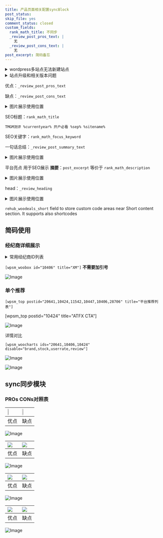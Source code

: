 ```yaml
---
title: 产品页面相关配置syncBlock
post_status: 
skip_file: yes
comment_status: closed
custom_fields:
  rank_math_title: 不同步
  _review_post_pros_text: |
    无
  _review_post_cons_text: |
    无
post_excerpt: 简码备忘
---
```

<details><summary>wordpress多站点无法新建站点</summary>

<li>和报错需要清理cookies一样的原因</li>
<li>wp-config.php里面<code>define( 'SUBDOMAIN_INSTALL', false );//子域名安装</code></li>
<li>新建子站点是用<code>define( 'SUBDOMAIN_INSTALL', true);//子域名安装</code> 完成以后，改成<code>false</code></li>
</details>

<details><summary>站点升级和相关版本问题</summary>

<p>wordpress：5.9.9
woocommerce：7.5.1
出现问题的地方：主题选项里面>><strong>Product layout >>compact style</strong></p>
<p>如何出现没有用过的字段 导致无法保存。先导出配置 然后进行修改，后面再次恢复即可。</p>
<p>出现部分字段无法显示时，需要返回默认布局后，对产品进行保存就好了。</p>
<p></p>
</details>

优点：`_review_post_pros_text`

缺点：`_review_post_cons_text`

<details><summary>图片展示使用位置</summary>

<img src="https://prod-files-secure.s3.us-west-2.amazonaws.com/39ed1227-6d7d-4570-be36-9ccd4a2c4241/f51d3d83-55d4-4bdf-9604-f37ec77ab556/Untitled.png?X-Amz-Algorithm=AWS4-HMAC-SHA256&X-Amz-Content-Sha256=UNSIGNED-PAYLOAD&X-Amz-Credential=ASIAZI2LB466XSABL5CT%2F20250207%2Fus-west-2%2Fs3%2Faws4_request&X-Amz-Date=20250207T225516Z&X-Amz-Expires=3600&X-Amz-Security-Token=IQoJb3JpZ2luX2VjEGYaCXVzLXdlc3QtMiJGMEQCIDCeDeM6Asb8L2r47aEFs4LvH22ys0046vAklGEvJRKTAiARtW2YEbWYWTVeRWWK6F5noD0QCgTssg7J2Ge8yo%2Bpmyr%2FAwh%2FEAAaDDYzNzQyMzE4MzgwNSIM8jsXhunz2DqYMGh1KtwDkhSZ3a3d0ERDus4F6VL%2FzGfZYr8iFVXl6mJllX7L8IzscDbySnsotZ%2BaZBdLfhT0v8jkxirMR3t2105iaBuaBN6clSTMR%2B8Xi8SJ0Hgqh85%2BtNB%2BgkbpLrgxg6xOcKytZxLAnKGiVSG%2FzSj5sMl1CjA%2Bj0SemGNezpDWp9RvjqC8geQ7pnUrQlm38jAOWWApgzKRUWEgSQlu%2B1JJHXbxAX6qX2lUdAZ%2B3k%2BjCRB3gVpy9kWF%2BVHG6nWxZXsuh02cqs75yTr8RJEIzv6H8B0oDp%2BBx0u44AI6qkwhKPk7ODQPvog8H8MvPs8kw8qiArvEtntB1zkRCxJp%2FhdIXuvdFCVYQqgJzesEuG3oGUrPxhNrpjRBivPeWbc6%2F0KFYmzVDsTkrtaiBREInPDXKTfiI2xwOnPEi4zXzadSix%2BBeluqwFHUl75cdcx3rK9L8J7SsLY4WmRQcLVQhqwJ2bSlE2TpXt%2F2%2Bof2pBuPA8cHiHCy26nkXu4V0BkXFk5blAyfP4ZTOcSnxjFThw6cJzPAKI7H8s7ivEYQiYXOLm7XW0IqvvEYdMjM17Fy7GvADpI6Avhpc8hBLyYM2s0lwK0z0WDw%2BBEGVkz0uzxrQSj72UK%2FyS9YAZsU3hzhaCww7%2F6ZvQY6pgFb0Th%2BKJPlWppbVsAoxDFR1CNV8A8EfDQhfpiSKmymgioSMisfPPsTjfjNuwKVYdbthQFG9cF8AiSQYPKLQN7WhohDt%2F29fSsKvhbnXagJ2ygzixwI9AoCVe1RmA5Yhy0P%2BPbM%2Foes5w3oehYk%2BBDY%2FZc3efeH8MwG%2FGaNxkOeag%2BE38C2Gh6LaMR9QZOzA%2BEmmYfSEMV0vkiGqX6OBm25tgAOeWkB&X-Amz-Signature=8b04bd49d10b426901468a6e1d751262ad98282ebe8ddc094ab5a54c3622b0a0&X-Amz-SignedHeaders=host&x-id=GetObject" alt="Image">
</details>

SEO标题：`rank_math_title`

`TMGM测评 %currentyear% 开户必看 %sep% %sitename%`

SEO关键字：`rank_math_focus_keyword`

一句话总结：`_review_post_summary_text`

<details><summary>图片展示使用位置</summary>

<img src="https://prod-files-secure.s3.us-west-2.amazonaws.com/39ed1227-6d7d-4570-be36-9ccd4a2c4241/4b96a922-296c-4f4e-8630-d1c870cbce01/Untitled.png?X-Amz-Algorithm=AWS4-HMAC-SHA256&X-Amz-Content-Sha256=UNSIGNED-PAYLOAD&X-Amz-Credential=ASIAZI2LB466V2N4S4HQ%2F20250207%2Fus-west-2%2Fs3%2Faws4_request&X-Amz-Date=20250207T225517Z&X-Amz-Expires=3600&X-Amz-Security-Token=IQoJb3JpZ2luX2VjEGYaCXVzLXdlc3QtMiJGMEQCIF0jIocKKVnzH5ipcBoXdbLLidJSAn2LO8kxiR%2FUHpzSAiBY8dsMp7tgGNV9G24VDBbUtIvF3iKSgR%2F7wKBhwICd%2Byr%2FAwh%2FEAAaDDYzNzQyMzE4MzgwNSIMCsMFdNOWBuU%2BhM9kKtwDaFjM5r1%2FP4P5a%2BPqNPJBNnUe%2F%2BtyBbhRx%2BKm1EBWEJVFDHVetSD5uAkxpDcR8qxza%2FYYgcfDvbnNlcIe90K75SLASPxdjKFUE7SIq96qUbDGvquIgdu4PDbBkVfpAjAre9EjCpbbObsBllMlH8ai3Sd29eNiP99%2BVt2r0saiVGAfGotfYfdKAR%2Bt2XgjiRRPjd5aE3s4GWCd7QihHNxYQ%2BlA4PVpOcW3nApOSWOgkwHks4njT5PUq04koom%2FEdvsZ6JFKj45A6Fcow9n8XjokFmGCkghEYLOpz5O3T8Zbvp7THpojstvWshzNCeNMoo9MG5P6Mqfscfu2kwzZyhWC4nkfxSNhrXhsVVUbfep61Gk6Gci0SNOuXwOqu9S2QDQKTcl2OP2ATPP4SVorIVXIaei3V9PnG2ZpdfBJbzC5qguktbltuKGB8XUm7yPSFxc5nM9hTJPQA8yLZQyffWmCydZWDQ7pTczXMWlT4IhCUP6UW%2FBxi%2FTW%2B3VEP1owAQjIWrH%2B1vgBlkiyMPYS5VQ7SSfmOpD1nv8dzk1kC7lFxrBhK0uePLAFMOfDDmqKd26TtxPXFemilfusaEmkbiP88FX61EXFYchC3WRNz14KzK0HLVG9OfhZHCL7zMwqP6ZvQY6pgG1Bf%2BmdtJqefUKrsPuJ7cIpx0e4jdRb%2FDmRgGes77%2BPkif3RE0%2FVV%2BIxzJXupoV1Wp11tdhHKXS3HvyTMt4OBVW2vcXhfWrT%2BvYcIUT%2FNGzOBA3UzPuA4rjmEuqLPy0GjEnrzBPuQLSi6jXGNPK0JoKad%2BPS4IBwsVipQ5Q4pkvbAcOWpKaxm5ChzM7WCpel0ABiBysz8yxAcwwxUyefYf%2Fw9C4Q8S&X-Amz-Signature=104ff88ba371069ed50f856eb43309eda32b01d04d0c8411f88e4e3e75df2f2d&X-Amz-SignedHeaders=host&x-id=GetObject" alt="Image">
</details>

平台亮点 用于SEO展示 **摘要**：`post_excerpt`  等价于 `rank_math_description`

<details><summary>图片展示使用位置</summary>

<img src="https://prod-files-secure.s3.us-west-2.amazonaws.com/39ed1227-6d7d-4570-be36-9ccd4a2c4241/1ee11f63-b60a-4dfe-a7a7-d58ff23b5d88/Untitled.png?X-Amz-Algorithm=AWS4-HMAC-SHA256&X-Amz-Content-Sha256=UNSIGNED-PAYLOAD&X-Amz-Credential=ASIAZI2LB466R7YDTA6W%2F20250207%2Fus-west-2%2Fs3%2Faws4_request&X-Amz-Date=20250207T225517Z&X-Amz-Expires=3600&X-Amz-Security-Token=IQoJb3JpZ2luX2VjEGYaCXVzLXdlc3QtMiJHMEUCIEht43tkWu47xfFZZNZKV3PfpTWlh7Gntcq8SndT2CHZAiEAx%2Fy1P0dxoHCUz6xiDz5gs4JfUXpXYgAvaxS0YudVeYMq%2FwMIfxAAGgw2Mzc0MjMxODM4MDUiDFgdFH4nnN%2B%2B3O7QVircA5A0zZ3%2FlGORaODYn3nZBoLcKyiphy7%2FzTKAqY9QS6vQMcJI%2BCIHXEHctd8Eu9tsi1J%2FYAR86bebOf1BVmqbhcDUQM6XF64L2yKdrxgwmHLB%2Bs3CAbLnvyd5wXyYHOlQ9RFgN9bddGxM%2Bt5%2Fd0N%2F2SPZ1c%2BybpIipfFvEC30oWwqXqQlSJSF3Y8R7%2BL5yeVSxzp095vcZU5V5n5ioa7xKSWkYPdx9wBH5t7D40I6NcVofZCmZ8VLSaHUVmHehL359QIScAnYcKSYbMZ4zuynmRr0MvYAkbwRMxhoU0VvU6SK0LLbZw5XrniXrtH44WosH%2FiDCrs8eFElOOKBCqDJAYCpJYf6ZFK56JW2WSA67vJ39DofliffdCxmmCxUao3AZO2XFWfgyV0I3nBXn29f5vk70R1vwbpG8QWV5LaAiYxp7j0RLnYV6I%2BzA1lDWlA%2B7eymZRhfOVVqvjtU%2Fn3g7Cdl4F%2BSbRi76Hpdg5d9GYBgeFVLke%2BjIP59sdEAUninXpS5jh3pI6DxDmVDdvZ442WHNnBbFrJCuTZExXH1fkyVASJaxJz7oCaBl2KHaAbI20ttQzBBRo3n3Pt3vnTA%2FV56LlnaLooeT5CHWLTpz6qPc%2BLHUyia4H8WcaJlMLj%2Bmb0GOqUBrZCKaXXiSLLUzmnf2qfYjvtWdBzOqDUH0xWwGZ43Vx8V9bRlhbAfkbCN6Nn08eH3Mf7%2Fllr4xVxH4ZVnQ58rF6S8qDllfrMBYmRFn6wwHL%2BX0ViGu1NEtC4IaNI0VwRuPuN0JF%2Fvsob0K7zJ3S%2BTZkisQQOfZoT11xqTY2X6byugixLkKFVlWcjaZ9gV7hb9ih5RqMuffGfYXNz7oPEm3eQCFlXr&X-Amz-Signature=818b191aa3331d684d155e5c1144636928b23c1bbc8419c8c17f439510718d38&X-Amz-SignedHeaders=host&x-id=GetObject" alt="Image">
<img src="https://prod-files-secure.s3.us-west-2.amazonaws.com/39ed1227-6d7d-4570-be36-9ccd4a2c4241/ad4118b5-78d8-4fbe-801e-3b29b5d99c01/Untitled.png?X-Amz-Algorithm=AWS4-HMAC-SHA256&X-Amz-Content-Sha256=UNSIGNED-PAYLOAD&X-Amz-Credential=ASIAZI2LB466R7YDTA6W%2F20250207%2Fus-west-2%2Fs3%2Faws4_request&X-Amz-Date=20250207T225517Z&X-Amz-Expires=3600&X-Amz-Security-Token=IQoJb3JpZ2luX2VjEGYaCXVzLXdlc3QtMiJHMEUCIEht43tkWu47xfFZZNZKV3PfpTWlh7Gntcq8SndT2CHZAiEAx%2Fy1P0dxoHCUz6xiDz5gs4JfUXpXYgAvaxS0YudVeYMq%2FwMIfxAAGgw2Mzc0MjMxODM4MDUiDFgdFH4nnN%2B%2B3O7QVircA5A0zZ3%2FlGORaODYn3nZBoLcKyiphy7%2FzTKAqY9QS6vQMcJI%2BCIHXEHctd8Eu9tsi1J%2FYAR86bebOf1BVmqbhcDUQM6XF64L2yKdrxgwmHLB%2Bs3CAbLnvyd5wXyYHOlQ9RFgN9bddGxM%2Bt5%2Fd0N%2F2SPZ1c%2BybpIipfFvEC30oWwqXqQlSJSF3Y8R7%2BL5yeVSxzp095vcZU5V5n5ioa7xKSWkYPdx9wBH5t7D40I6NcVofZCmZ8VLSaHUVmHehL359QIScAnYcKSYbMZ4zuynmRr0MvYAkbwRMxhoU0VvU6SK0LLbZw5XrniXrtH44WosH%2FiDCrs8eFElOOKBCqDJAYCpJYf6ZFK56JW2WSA67vJ39DofliffdCxmmCxUao3AZO2XFWfgyV0I3nBXn29f5vk70R1vwbpG8QWV5LaAiYxp7j0RLnYV6I%2BzA1lDWlA%2B7eymZRhfOVVqvjtU%2Fn3g7Cdl4F%2BSbRi76Hpdg5d9GYBgeFVLke%2BjIP59sdEAUninXpS5jh3pI6DxDmVDdvZ442WHNnBbFrJCuTZExXH1fkyVASJaxJz7oCaBl2KHaAbI20ttQzBBRo3n3Pt3vnTA%2FV56LlnaLooeT5CHWLTpz6qPc%2BLHUyia4H8WcaJlMLj%2Bmb0GOqUBrZCKaXXiSLLUzmnf2qfYjvtWdBzOqDUH0xWwGZ43Vx8V9bRlhbAfkbCN6Nn08eH3Mf7%2Fllr4xVxH4ZVnQ58rF6S8qDllfrMBYmRFn6wwHL%2BX0ViGu1NEtC4IaNI0VwRuPuN0JF%2Fvsob0K7zJ3S%2BTZkisQQOfZoT11xqTY2X6byugixLkKFVlWcjaZ9gV7hb9ih5RqMuffGfYXNz7oPEm3eQCFlXr&X-Amz-Signature=8256199e79326a7a1895f45423db9c1e7cd8aa425ec325dd79ba1a8b515b3a82&X-Amz-SignedHeaders=host&x-id=GetObject" alt="Image">
<img src="https://prod-files-secure.s3.us-west-2.amazonaws.com/39ed1227-6d7d-4570-be36-9ccd4a2c4241/a38cf7c9-a79c-4b64-9e94-13589fe0758b/Untitled.png?X-Amz-Algorithm=AWS4-HMAC-SHA256&X-Amz-Content-Sha256=UNSIGNED-PAYLOAD&X-Amz-Credential=ASIAZI2LB466R7YDTA6W%2F20250207%2Fus-west-2%2Fs3%2Faws4_request&X-Amz-Date=20250207T225517Z&X-Amz-Expires=3600&X-Amz-Security-Token=IQoJb3JpZ2luX2VjEGYaCXVzLXdlc3QtMiJHMEUCIEht43tkWu47xfFZZNZKV3PfpTWlh7Gntcq8SndT2CHZAiEAx%2Fy1P0dxoHCUz6xiDz5gs4JfUXpXYgAvaxS0YudVeYMq%2FwMIfxAAGgw2Mzc0MjMxODM4MDUiDFgdFH4nnN%2B%2B3O7QVircA5A0zZ3%2FlGORaODYn3nZBoLcKyiphy7%2FzTKAqY9QS6vQMcJI%2BCIHXEHctd8Eu9tsi1J%2FYAR86bebOf1BVmqbhcDUQM6XF64L2yKdrxgwmHLB%2Bs3CAbLnvyd5wXyYHOlQ9RFgN9bddGxM%2Bt5%2Fd0N%2F2SPZ1c%2BybpIipfFvEC30oWwqXqQlSJSF3Y8R7%2BL5yeVSxzp095vcZU5V5n5ioa7xKSWkYPdx9wBH5t7D40I6NcVofZCmZ8VLSaHUVmHehL359QIScAnYcKSYbMZ4zuynmRr0MvYAkbwRMxhoU0VvU6SK0LLbZw5XrniXrtH44WosH%2FiDCrs8eFElOOKBCqDJAYCpJYf6ZFK56JW2WSA67vJ39DofliffdCxmmCxUao3AZO2XFWfgyV0I3nBXn29f5vk70R1vwbpG8QWV5LaAiYxp7j0RLnYV6I%2BzA1lDWlA%2B7eymZRhfOVVqvjtU%2Fn3g7Cdl4F%2BSbRi76Hpdg5d9GYBgeFVLke%2BjIP59sdEAUninXpS5jh3pI6DxDmVDdvZ442WHNnBbFrJCuTZExXH1fkyVASJaxJz7oCaBl2KHaAbI20ttQzBBRo3n3Pt3vnTA%2FV56LlnaLooeT5CHWLTpz6qPc%2BLHUyia4H8WcaJlMLj%2Bmb0GOqUBrZCKaXXiSLLUzmnf2qfYjvtWdBzOqDUH0xWwGZ43Vx8V9bRlhbAfkbCN6Nn08eH3Mf7%2Fllr4xVxH4ZVnQ58rF6S8qDllfrMBYmRFn6wwHL%2BX0ViGu1NEtC4IaNI0VwRuPuN0JF%2Fvsob0K7zJ3S%2BTZkisQQOfZoT11xqTY2X6byugixLkKFVlWcjaZ9gV7hb9ih5RqMuffGfYXNz7oPEm3eQCFlXr&X-Amz-Signature=751348714f78636dfae8c45c7458404f5e8cb5a86a45e4e6c117bb05330ef1e9&X-Amz-SignedHeaders=host&x-id=GetObject" alt="Image">
<img src="https://prod-files-secure.s3.us-west-2.amazonaws.com/39ed1227-6d7d-4570-be36-9ccd4a2c4241/7da6fc1e-d2ac-42ae-8c75-cb5749aa18f6/Untitled.png?X-Amz-Algorithm=AWS4-HMAC-SHA256&X-Amz-Content-Sha256=UNSIGNED-PAYLOAD&X-Amz-Credential=ASIAZI2LB466R7YDTA6W%2F20250207%2Fus-west-2%2Fs3%2Faws4_request&X-Amz-Date=20250207T225517Z&X-Amz-Expires=3600&X-Amz-Security-Token=IQoJb3JpZ2luX2VjEGYaCXVzLXdlc3QtMiJHMEUCIEht43tkWu47xfFZZNZKV3PfpTWlh7Gntcq8SndT2CHZAiEAx%2Fy1P0dxoHCUz6xiDz5gs4JfUXpXYgAvaxS0YudVeYMq%2FwMIfxAAGgw2Mzc0MjMxODM4MDUiDFgdFH4nnN%2B%2B3O7QVircA5A0zZ3%2FlGORaODYn3nZBoLcKyiphy7%2FzTKAqY9QS6vQMcJI%2BCIHXEHctd8Eu9tsi1J%2FYAR86bebOf1BVmqbhcDUQM6XF64L2yKdrxgwmHLB%2Bs3CAbLnvyd5wXyYHOlQ9RFgN9bddGxM%2Bt5%2Fd0N%2F2SPZ1c%2BybpIipfFvEC30oWwqXqQlSJSF3Y8R7%2BL5yeVSxzp095vcZU5V5n5ioa7xKSWkYPdx9wBH5t7D40I6NcVofZCmZ8VLSaHUVmHehL359QIScAnYcKSYbMZ4zuynmRr0MvYAkbwRMxhoU0VvU6SK0LLbZw5XrniXrtH44WosH%2FiDCrs8eFElOOKBCqDJAYCpJYf6ZFK56JW2WSA67vJ39DofliffdCxmmCxUao3AZO2XFWfgyV0I3nBXn29f5vk70R1vwbpG8QWV5LaAiYxp7j0RLnYV6I%2BzA1lDWlA%2B7eymZRhfOVVqvjtU%2Fn3g7Cdl4F%2BSbRi76Hpdg5d9GYBgeFVLke%2BjIP59sdEAUninXpS5jh3pI6DxDmVDdvZ442WHNnBbFrJCuTZExXH1fkyVASJaxJz7oCaBl2KHaAbI20ttQzBBRo3n3Pt3vnTA%2FV56LlnaLooeT5CHWLTpz6qPc%2BLHUyia4H8WcaJlMLj%2Bmb0GOqUBrZCKaXXiSLLUzmnf2qfYjvtWdBzOqDUH0xWwGZ43Vx8V9bRlhbAfkbCN6Nn08eH3Mf7%2Fllr4xVxH4ZVnQ58rF6S8qDllfrMBYmRFn6wwHL%2BX0ViGu1NEtC4IaNI0VwRuPuN0JF%2Fvsob0K7zJ3S%2BTZkisQQOfZoT11xqTY2X6byugixLkKFVlWcjaZ9gV7hb9ih5RqMuffGfYXNz7oPEm3eQCFlXr&X-Amz-Signature=65b7933c9e2380feb73a865fa1578bde3cc97f9aa709a30264eae4a42e6c70be&X-Amz-SignedHeaders=host&x-id=GetObject" alt="Image">
<img src="https://prod-files-secure.s3.us-west-2.amazonaws.com/39ed1227-6d7d-4570-be36-9ccd4a2c4241/7e97f40a-eaee-47f5-b2f9-475f96808fa7/Untitled.png?X-Amz-Algorithm=AWS4-HMAC-SHA256&X-Amz-Content-Sha256=UNSIGNED-PAYLOAD&X-Amz-Credential=ASIAZI2LB466R7YDTA6W%2F20250207%2Fus-west-2%2Fs3%2Faws4_request&X-Amz-Date=20250207T225517Z&X-Amz-Expires=3600&X-Amz-Security-Token=IQoJb3JpZ2luX2VjEGYaCXVzLXdlc3QtMiJHMEUCIEht43tkWu47xfFZZNZKV3PfpTWlh7Gntcq8SndT2CHZAiEAx%2Fy1P0dxoHCUz6xiDz5gs4JfUXpXYgAvaxS0YudVeYMq%2FwMIfxAAGgw2Mzc0MjMxODM4MDUiDFgdFH4nnN%2B%2B3O7QVircA5A0zZ3%2FlGORaODYn3nZBoLcKyiphy7%2FzTKAqY9QS6vQMcJI%2BCIHXEHctd8Eu9tsi1J%2FYAR86bebOf1BVmqbhcDUQM6XF64L2yKdrxgwmHLB%2Bs3CAbLnvyd5wXyYHOlQ9RFgN9bddGxM%2Bt5%2Fd0N%2F2SPZ1c%2BybpIipfFvEC30oWwqXqQlSJSF3Y8R7%2BL5yeVSxzp095vcZU5V5n5ioa7xKSWkYPdx9wBH5t7D40I6NcVofZCmZ8VLSaHUVmHehL359QIScAnYcKSYbMZ4zuynmRr0MvYAkbwRMxhoU0VvU6SK0LLbZw5XrniXrtH44WosH%2FiDCrs8eFElOOKBCqDJAYCpJYf6ZFK56JW2WSA67vJ39DofliffdCxmmCxUao3AZO2XFWfgyV0I3nBXn29f5vk70R1vwbpG8QWV5LaAiYxp7j0RLnYV6I%2BzA1lDWlA%2B7eymZRhfOVVqvjtU%2Fn3g7Cdl4F%2BSbRi76Hpdg5d9GYBgeFVLke%2BjIP59sdEAUninXpS5jh3pI6DxDmVDdvZ442WHNnBbFrJCuTZExXH1fkyVASJaxJz7oCaBl2KHaAbI20ttQzBBRo3n3Pt3vnTA%2FV56LlnaLooeT5CHWLTpz6qPc%2BLHUyia4H8WcaJlMLj%2Bmb0GOqUBrZCKaXXiSLLUzmnf2qfYjvtWdBzOqDUH0xWwGZ43Vx8V9bRlhbAfkbCN6Nn08eH3Mf7%2Fllr4xVxH4ZVnQ58rF6S8qDllfrMBYmRFn6wwHL%2BX0ViGu1NEtC4IaNI0VwRuPuN0JF%2Fvsob0K7zJ3S%2BTZkisQQOfZoT11xqTY2X6byugixLkKFVlWcjaZ9gV7hb9ih5RqMuffGfYXNz7oPEm3eQCFlXr&X-Amz-Signature=106753c74891fb43bec24c323c91624d00eb13c948f4d43e70c8402c658c5857&X-Amz-SignedHeaders=host&x-id=GetObject" alt="Image">
</details>

head：`_review_heading`

<details><summary>图片展示使用位置</summary>

<img src="https://prod-files-secure.s3.us-west-2.amazonaws.com/39ed1227-6d7d-4570-be36-9ccd4a2c4241/3a4650ad-9887-415c-889a-edd51fa54f27/Untitled.png?X-Amz-Algorithm=AWS4-HMAC-SHA256&X-Amz-Content-Sha256=UNSIGNED-PAYLOAD&X-Amz-Credential=ASIAZI2LB4663RUIMSI3%2F20250207%2Fus-west-2%2Fs3%2Faws4_request&X-Amz-Date=20250207T225517Z&X-Amz-Expires=3600&X-Amz-Security-Token=IQoJb3JpZ2luX2VjEGYaCXVzLXdlc3QtMiJGMEQCIB1W%2BFKzaXwkovk356zAviYKfcQ2esf1US9L2KAUcslkAiBhW73XQbJDZr6KQ0X0fSY5joDbjQeI4YuJaOCwpRXiKyr%2FAwh%2FEAAaDDYzNzQyMzE4MzgwNSIMRF0B034DMYWJ5ftBKtwDJekI83MtoS%2BNivnAv4Fzcv5fmRLhBo6Viqh%2BLaVHn%2BNuFybCxU3oNFJ35Qt%2FkFJiwvEUHHwthCbPTTItGu2OYk38NYExNg4yWgCGyL7e8IMDdEY7DspS2ocdfnFBLJ9kT%2Bl0oKbMcrwPl7FBkwVTFzgWsviGtw69SMrDAyrtCE%2BVhjc4DIiZrTR33GIhTeTtQsiL%2F9yao4J3y%2F%2FXHNoh5tSXib47hZG4PSjsyf%2BFArhAK%2FqN7eyeAXVxFUv%2FLgUhbS5k9Op8xHKkENfjlp6xAdmzsaWt8EeQ7SIol7sCenBLOvo8FXpEFj17VW%2FjPFzo6B0oxgYIcbWL9OVmxUwODUED1lt3SM0X8uOvjklQ%2FutAJ2QHaZN%2FdLM%2FPEhcnrFPKLuFKzXKv34fz3VS%2BRcgtfV4Sqv8kTLdJgaJ0OJjGm3nUSI4wmNbBuPMONY8J8hxqFnX9dClh5vk1vtiUK1GfTgiiKRJ3oUpgrkNq9UN2CgE6LtCNrvqDu%2FMZO9IFvX79vDc4DlYkeOmaGV4YCn5A%2FmimAEwfKQJRnan52vswO%2F17aCZ43wu2dnAN6VFTR%2FVhiH2jiVBpc5ZXsO4EBIFekWekVBkSRSlft1uVH2YQsLteSnlytrzhHNvsxkwnP6ZvQY6pgEzOyH0QMUg2aznTNJnCPLKO3DbnYZJJdwI8lUlUI5BiXIuz15TkJx78JpJNk1%2FrHPggaxixhc5%2B2%2B6kJExnwipqfWtv%2B3LyUV1j2p8pWp9gNIHuqb37A6bzB8lJdnTbUo7%2FhmibSL8RbXUACS%2BoqtfyhbEc%2F5Tf9Bx7DkQ6%2B3mmhBEY315j%2B1xHtPxirfJY8xyLvaGuPPQvIuZGSbAQ7u7ZEGiYNKp&X-Amz-Signature=566563a5bb8dfbdebe3a69e13ef7520dea59747453fbef34c288ef316f9b1759&X-Amz-SignedHeaders=host&x-id=GetObject" alt="Image">
</details>

`rehub_woodeals_short`	field to store custom code areas near Short content section. It supports also shortcodes



## 简码使用

### 经纪商详细展示

<details><summary>常用经纪商ID列表</summary>

<pre><code class="php">嘉盛 ===> 20641  [wpsm_woobox id="20641" title="嘉盛"]
易信easymarkets ===> 11542  [wpsm_woobox id="11542" title="易信easymarkets"]
ATFX外汇 ===> 10424  [wpsm_woobox id="10424" title="ATFX"]
XM ===> 10406  [wpsm_woobox id="10406" title="XM"]
TMGM ===> 29622  [wpsm_woobox id="29622" title="TMGM"]
HYCM ===> 10447  [wpsm_woobox id="10447" title="HYCM"]
fpmarkets澳福外汇 ===> 20639  [wpsm_woobox id="20639" title="fpmarkets澳福外汇"]</code></pre>
</details>

`[wpsm_woobox id="10406" title="XM"]` **不需要加引号**

![Image](https://prod-files-secure.s3.us-west-2.amazonaws.com/39ed1227-6d7d-4570-be36-9ccd4a2c4241/4f898f9d-0fa7-4e43-acd3-ac6bc7be575a/Untitled.png?X-Amz-Algorithm=AWS4-HMAC-SHA256&X-Amz-Content-Sha256=UNSIGNED-PAYLOAD&X-Amz-Credential=ASIAZI2LB4663CQPROTQ%2F20250207%2Fus-west-2%2Fs3%2Faws4_request&X-Amz-Date=20250207T225515Z&X-Amz-Expires=3600&X-Amz-Security-Token=IQoJb3JpZ2luX2VjEGYaCXVzLXdlc3QtMiJHMEUCIQCGgiLelzXzJrNVzd5Hi7%2BqCfRm67fNHN85t%2BZKVMQa%2BQIgYkP%2FVpoMnRhTdSfRAUg14waYd4sNOFzYNdpflihSfAYq%2FwMIfxAAGgw2Mzc0MjMxODM4MDUiDNLRwl5XG3hoqJrKQyrcA0vULSz5KzUzAdpyHLKMMGLxIZK84mLaN9I5mzxVWAXTQ0Ls1tuEhnJMfSIE9%2BE6ofhj2sT7obNuRtlgetDBgNgosn1ZuBU%2FZARWlD9gk7ZyQ6KoxOpfz2f3XuCaOlN8vdCN28r7cnSPwqjV0NoON%2Bz7bAAOzHOmRrb0%2BWpPN1rmIh%2BSicw85RX3ynBNCG%2FgN0XtOlpcqEtCxq31ujzLW0zL%2BWj%2BYag6KbesX2g88BOSpkxsMC%2BzWq%2BH%2F1Rss1fuj0JOI8%2BI5rg8%2B%2F4Yur1ysmlPHcYw5j8hE6exFMQDuds8NmBvyJtBEziTcdNuprxFium%2FOhOc%2FwLExidD%2FtxolVCUQ3bIzD63f4AP57%2BaM03a7xWwiy0t0aDN7A5aEQLkJs7TqxnptsQsRVEpOUk5b7pA%2BNBybDMxs5zwSAONF%2BI1AILshHgWNg7jOAmBLXgKEoBgPSQrIfVLESqOQkFedrisIu6MvJkYd7HGVFeQ1IO94IaiXMSSytwWpuxFDeJtRncgB5JMCg4V0MdMwQas9KtVmPTmDU2z7jGan%2Bv24oWzJvmJFsHfHCQnlbOOnZkyuS%2Bx6ov91nXRl0h7Sm54%2Bfvac8vIzibR%2BKNRFqaw%2F%2BPn00lWSYIuegihPV%2F7MNz%2Bmb0GOqUBKtnygW4dYLcgQd%2FT9H2wGc5zRhY%2FlwNn9VdlH5nMhKiQEfa96%2BOi1cyLm3ug1jDR%2FYqD%2B1EtUyydBJF7NzpS9tEtjBSZ1E892e5gi0Qa%2F2aiyjBFK9%2BFEYPmnOxY7uZECz%2FD098e%2BVo%2FuSbIGURY6f6M7JOjGft02G3nQ5ny%2F8S998%2BKLiCFsYsPeed8Ujm8xOsZDkNquT8R3KdbH9f0C8qR28eu&X-Amz-Signature=566864fb4c264325d9417821e82cd36c6094e9150b696f6ab2a3e5f0530ee623&X-Amz-SignedHeaders=host&x-id=GetObject)

### 单个推荐
`[wpsm_top postid="20641,10424,11542,10447,10406,28706" title="平台推荐列表"]`

[wpsm_top postid="10424" title="ATFX CTA"]

![Image](https://prod-files-secure.s3.us-west-2.amazonaws.com/39ed1227-6d7d-4570-be36-9ccd4a2c4241/5ac620dc-51a8-48b6-b55d-91f47299193c/Untitled.png?X-Amz-Algorithm=AWS4-HMAC-SHA256&X-Amz-Content-Sha256=UNSIGNED-PAYLOAD&X-Amz-Credential=ASIAZI2LB4663CQPROTQ%2F20250207%2Fus-west-2%2Fs3%2Faws4_request&X-Amz-Date=20250207T225515Z&X-Amz-Expires=3600&X-Amz-Security-Token=IQoJb3JpZ2luX2VjEGYaCXVzLXdlc3QtMiJHMEUCIQCGgiLelzXzJrNVzd5Hi7%2BqCfRm67fNHN85t%2BZKVMQa%2BQIgYkP%2FVpoMnRhTdSfRAUg14waYd4sNOFzYNdpflihSfAYq%2FwMIfxAAGgw2Mzc0MjMxODM4MDUiDNLRwl5XG3hoqJrKQyrcA0vULSz5KzUzAdpyHLKMMGLxIZK84mLaN9I5mzxVWAXTQ0Ls1tuEhnJMfSIE9%2BE6ofhj2sT7obNuRtlgetDBgNgosn1ZuBU%2FZARWlD9gk7ZyQ6KoxOpfz2f3XuCaOlN8vdCN28r7cnSPwqjV0NoON%2Bz7bAAOzHOmRrb0%2BWpPN1rmIh%2BSicw85RX3ynBNCG%2FgN0XtOlpcqEtCxq31ujzLW0zL%2BWj%2BYag6KbesX2g88BOSpkxsMC%2BzWq%2BH%2F1Rss1fuj0JOI8%2BI5rg8%2B%2F4Yur1ysmlPHcYw5j8hE6exFMQDuds8NmBvyJtBEziTcdNuprxFium%2FOhOc%2FwLExidD%2FtxolVCUQ3bIzD63f4AP57%2BaM03a7xWwiy0t0aDN7A5aEQLkJs7TqxnptsQsRVEpOUk5b7pA%2BNBybDMxs5zwSAONF%2BI1AILshHgWNg7jOAmBLXgKEoBgPSQrIfVLESqOQkFedrisIu6MvJkYd7HGVFeQ1IO94IaiXMSSytwWpuxFDeJtRncgB5JMCg4V0MdMwQas9KtVmPTmDU2z7jGan%2Bv24oWzJvmJFsHfHCQnlbOOnZkyuS%2Bx6ov91nXRl0h7Sm54%2Bfvac8vIzibR%2BKNRFqaw%2F%2BPn00lWSYIuegihPV%2F7MNz%2Bmb0GOqUBKtnygW4dYLcgQd%2FT9H2wGc5zRhY%2FlwNn9VdlH5nMhKiQEfa96%2BOi1cyLm3ug1jDR%2FYqD%2B1EtUyydBJF7NzpS9tEtjBSZ1E892e5gi0Qa%2F2aiyjBFK9%2BFEYPmnOxY7uZECz%2FD098e%2BVo%2FuSbIGURY6f6M7JOjGft02G3nQ5ny%2F8S998%2BKLiCFsYsPeed8Ujm8xOsZDkNquT8R3KdbH9f0C8qR28eu&X-Amz-Signature=9e0f64de303e1b1aaa55609dfd5c0706a25ba98a7b284ce149c81e9e3b7d0b84&X-Amz-SignedHeaders=host&x-id=GetObject)

详情对比

`[wpsm_woocharts ids="20641,10406,10424" disable="brand,stock,userrate,review"]`

![Image](https://prod-files-secure.s3.us-west-2.amazonaws.com/39ed1227-6d7d-4570-be36-9ccd4a2c4241/bf3ba45f-b9f3-4295-8aef-b4a495fd25f4/Untitled.png?X-Amz-Algorithm=AWS4-HMAC-SHA256&X-Amz-Content-Sha256=UNSIGNED-PAYLOAD&X-Amz-Credential=ASIAZI2LB4663CQPROTQ%2F20250207%2Fus-west-2%2Fs3%2Faws4_request&X-Amz-Date=20250207T225515Z&X-Amz-Expires=3600&X-Amz-Security-Token=IQoJb3JpZ2luX2VjEGYaCXVzLXdlc3QtMiJHMEUCIQCGgiLelzXzJrNVzd5Hi7%2BqCfRm67fNHN85t%2BZKVMQa%2BQIgYkP%2FVpoMnRhTdSfRAUg14waYd4sNOFzYNdpflihSfAYq%2FwMIfxAAGgw2Mzc0MjMxODM4MDUiDNLRwl5XG3hoqJrKQyrcA0vULSz5KzUzAdpyHLKMMGLxIZK84mLaN9I5mzxVWAXTQ0Ls1tuEhnJMfSIE9%2BE6ofhj2sT7obNuRtlgetDBgNgosn1ZuBU%2FZARWlD9gk7ZyQ6KoxOpfz2f3XuCaOlN8vdCN28r7cnSPwqjV0NoON%2Bz7bAAOzHOmRrb0%2BWpPN1rmIh%2BSicw85RX3ynBNCG%2FgN0XtOlpcqEtCxq31ujzLW0zL%2BWj%2BYag6KbesX2g88BOSpkxsMC%2BzWq%2BH%2F1Rss1fuj0JOI8%2BI5rg8%2B%2F4Yur1ysmlPHcYw5j8hE6exFMQDuds8NmBvyJtBEziTcdNuprxFium%2FOhOc%2FwLExidD%2FtxolVCUQ3bIzD63f4AP57%2BaM03a7xWwiy0t0aDN7A5aEQLkJs7TqxnptsQsRVEpOUk5b7pA%2BNBybDMxs5zwSAONF%2BI1AILshHgWNg7jOAmBLXgKEoBgPSQrIfVLESqOQkFedrisIu6MvJkYd7HGVFeQ1IO94IaiXMSSytwWpuxFDeJtRncgB5JMCg4V0MdMwQas9KtVmPTmDU2z7jGan%2Bv24oWzJvmJFsHfHCQnlbOOnZkyuS%2Bx6ov91nXRl0h7Sm54%2Bfvac8vIzibR%2BKNRFqaw%2F%2BPn00lWSYIuegihPV%2F7MNz%2Bmb0GOqUBKtnygW4dYLcgQd%2FT9H2wGc5zRhY%2FlwNn9VdlH5nMhKiQEfa96%2BOi1cyLm3ug1jDR%2FYqD%2B1EtUyydBJF7NzpS9tEtjBSZ1E892e5gi0Qa%2F2aiyjBFK9%2BFEYPmnOxY7uZECz%2FD098e%2BVo%2FuSbIGURY6f6M7JOjGft02G3nQ5ny%2F8S998%2BKLiCFsYsPeed8Ujm8xOsZDkNquT8R3KdbH9f0C8qR28eu&X-Amz-Signature=48dcc0211bba6ad7dc70591dd15fdaa1f77c8d407bca59db9d167ebe827e71a8&X-Amz-SignedHeaders=host&x-id=GetObject)

![Image](https://prod-files-secure.s3.us-west-2.amazonaws.com/39ed1227-6d7d-4570-be36-9ccd4a2c4241/30bc56ef-f383-4b48-9768-2ebc9e436ec0/Untitled.png?X-Amz-Algorithm=AWS4-HMAC-SHA256&X-Amz-Content-Sha256=UNSIGNED-PAYLOAD&X-Amz-Credential=ASIAZI2LB4663CQPROTQ%2F20250207%2Fus-west-2%2Fs3%2Faws4_request&X-Amz-Date=20250207T225515Z&X-Amz-Expires=3600&X-Amz-Security-Token=IQoJb3JpZ2luX2VjEGYaCXVzLXdlc3QtMiJHMEUCIQCGgiLelzXzJrNVzd5Hi7%2BqCfRm67fNHN85t%2BZKVMQa%2BQIgYkP%2FVpoMnRhTdSfRAUg14waYd4sNOFzYNdpflihSfAYq%2FwMIfxAAGgw2Mzc0MjMxODM4MDUiDNLRwl5XG3hoqJrKQyrcA0vULSz5KzUzAdpyHLKMMGLxIZK84mLaN9I5mzxVWAXTQ0Ls1tuEhnJMfSIE9%2BE6ofhj2sT7obNuRtlgetDBgNgosn1ZuBU%2FZARWlD9gk7ZyQ6KoxOpfz2f3XuCaOlN8vdCN28r7cnSPwqjV0NoON%2Bz7bAAOzHOmRrb0%2BWpPN1rmIh%2BSicw85RX3ynBNCG%2FgN0XtOlpcqEtCxq31ujzLW0zL%2BWj%2BYag6KbesX2g88BOSpkxsMC%2BzWq%2BH%2F1Rss1fuj0JOI8%2BI5rg8%2B%2F4Yur1ysmlPHcYw5j8hE6exFMQDuds8NmBvyJtBEziTcdNuprxFium%2FOhOc%2FwLExidD%2FtxolVCUQ3bIzD63f4AP57%2BaM03a7xWwiy0t0aDN7A5aEQLkJs7TqxnptsQsRVEpOUk5b7pA%2BNBybDMxs5zwSAONF%2BI1AILshHgWNg7jOAmBLXgKEoBgPSQrIfVLESqOQkFedrisIu6MvJkYd7HGVFeQ1IO94IaiXMSSytwWpuxFDeJtRncgB5JMCg4V0MdMwQas9KtVmPTmDU2z7jGan%2Bv24oWzJvmJFsHfHCQnlbOOnZkyuS%2Bx6ov91nXRl0h7Sm54%2Bfvac8vIzibR%2BKNRFqaw%2F%2BPn00lWSYIuegihPV%2F7MNz%2Bmb0GOqUBKtnygW4dYLcgQd%2FT9H2wGc5zRhY%2FlwNn9VdlH5nMhKiQEfa96%2BOi1cyLm3ug1jDR%2FYqD%2B1EtUyydBJF7NzpS9tEtjBSZ1E892e5gi0Qa%2F2aiyjBFK9%2BFEYPmnOxY7uZECz%2FD098e%2BVo%2FuSbIGURY6f6M7JOjGft02G3nQ5ny%2F8S998%2BKLiCFsYsPeed8Ujm8xOsZDkNquT8R3KdbH9f0C8qR28eu&X-Amz-Signature=dbf81db2be1349927b5f6f11e8a67d90ec10717985d8fd3048daffc1d0971d84&X-Amz-SignedHeaders=host&x-id=GetObject)

## sync同步模块

### PROs CONs对照表

| <img src="https://cdn.ifttt.fun/gh/jarlin8/OSS@main/icons/customize/pros.svg" height="auto" width="37.3%"> | <img src="https://cdn.ifttt.fun/gh/jarlin8/OSS@main/icons/customize/cons.svg" height="auto" width="28.8%"> |
| :--- | :--- |
| 优点 | 缺点 |

![Image](https://prod-files-secure.s3.us-west-2.amazonaws.com/39ed1227-6d7d-4570-be36-9ccd4a2c4241/8742b755-dfb5-4004-9a5f-d6e561664bd8/Untitled.png?X-Amz-Algorithm=AWS4-HMAC-SHA256&X-Amz-Content-Sha256=UNSIGNED-PAYLOAD&X-Amz-Credential=ASIAZI2LB4663CQPROTQ%2F20250207%2Fus-west-2%2Fs3%2Faws4_request&X-Amz-Date=20250207T225515Z&X-Amz-Expires=3600&X-Amz-Security-Token=IQoJb3JpZ2luX2VjEGYaCXVzLXdlc3QtMiJHMEUCIQCGgiLelzXzJrNVzd5Hi7%2BqCfRm67fNHN85t%2BZKVMQa%2BQIgYkP%2FVpoMnRhTdSfRAUg14waYd4sNOFzYNdpflihSfAYq%2FwMIfxAAGgw2Mzc0MjMxODM4MDUiDNLRwl5XG3hoqJrKQyrcA0vULSz5KzUzAdpyHLKMMGLxIZK84mLaN9I5mzxVWAXTQ0Ls1tuEhnJMfSIE9%2BE6ofhj2sT7obNuRtlgetDBgNgosn1ZuBU%2FZARWlD9gk7ZyQ6KoxOpfz2f3XuCaOlN8vdCN28r7cnSPwqjV0NoON%2Bz7bAAOzHOmRrb0%2BWpPN1rmIh%2BSicw85RX3ynBNCG%2FgN0XtOlpcqEtCxq31ujzLW0zL%2BWj%2BYag6KbesX2g88BOSpkxsMC%2BzWq%2BH%2F1Rss1fuj0JOI8%2BI5rg8%2B%2F4Yur1ysmlPHcYw5j8hE6exFMQDuds8NmBvyJtBEziTcdNuprxFium%2FOhOc%2FwLExidD%2FtxolVCUQ3bIzD63f4AP57%2BaM03a7xWwiy0t0aDN7A5aEQLkJs7TqxnptsQsRVEpOUk5b7pA%2BNBybDMxs5zwSAONF%2BI1AILshHgWNg7jOAmBLXgKEoBgPSQrIfVLESqOQkFedrisIu6MvJkYd7HGVFeQ1IO94IaiXMSSytwWpuxFDeJtRncgB5JMCg4V0MdMwQas9KtVmPTmDU2z7jGan%2Bv24oWzJvmJFsHfHCQnlbOOnZkyuS%2Bx6ov91nXRl0h7Sm54%2Bfvac8vIzibR%2BKNRFqaw%2F%2BPn00lWSYIuegihPV%2F7MNz%2Bmb0GOqUBKtnygW4dYLcgQd%2FT9H2wGc5zRhY%2FlwNn9VdlH5nMhKiQEfa96%2BOi1cyLm3ug1jDR%2FYqD%2B1EtUyydBJF7NzpS9tEtjBSZ1E892e5gi0Qa%2F2aiyjBFK9%2BFEYPmnOxY7uZECz%2FD098e%2BVo%2FuSbIGURY6f6M7JOjGft02G3nQ5ny%2F8S998%2BKLiCFsYsPeed8Ujm8xOsZDkNquT8R3KdbH9f0C8qR28eu&X-Amz-Signature=2ded0bcf55f2c5f65cd97774b8b7db979fa0ac935b9b998591cfa3ec2daf35e5&X-Amz-SignedHeaders=host&x-id=GetObject)

| <img src="https://cdn.ifttt.fun/gh/jarlin8/OSS@main/icons/customize/pros1.svg" height="auto"> | <img src="https://cdn.ifttt.fun/gh/jarlin8/OSS@main/icons/customize/cons1.svg" height="auto"> |
| :--- | :--- |
| 优点 | 缺点 |

![Image](https://prod-files-secure.s3.us-west-2.amazonaws.com/39ed1227-6d7d-4570-be36-9ccd4a2c4241/806358f8-c9c4-4e17-bb35-c6c76a5397a5/Untitled.png?X-Amz-Algorithm=AWS4-HMAC-SHA256&X-Amz-Content-Sha256=UNSIGNED-PAYLOAD&X-Amz-Credential=ASIAZI2LB4663CQPROTQ%2F20250207%2Fus-west-2%2Fs3%2Faws4_request&X-Amz-Date=20250207T225515Z&X-Amz-Expires=3600&X-Amz-Security-Token=IQoJb3JpZ2luX2VjEGYaCXVzLXdlc3QtMiJHMEUCIQCGgiLelzXzJrNVzd5Hi7%2BqCfRm67fNHN85t%2BZKVMQa%2BQIgYkP%2FVpoMnRhTdSfRAUg14waYd4sNOFzYNdpflihSfAYq%2FwMIfxAAGgw2Mzc0MjMxODM4MDUiDNLRwl5XG3hoqJrKQyrcA0vULSz5KzUzAdpyHLKMMGLxIZK84mLaN9I5mzxVWAXTQ0Ls1tuEhnJMfSIE9%2BE6ofhj2sT7obNuRtlgetDBgNgosn1ZuBU%2FZARWlD9gk7ZyQ6KoxOpfz2f3XuCaOlN8vdCN28r7cnSPwqjV0NoON%2Bz7bAAOzHOmRrb0%2BWpPN1rmIh%2BSicw85RX3ynBNCG%2FgN0XtOlpcqEtCxq31ujzLW0zL%2BWj%2BYag6KbesX2g88BOSpkxsMC%2BzWq%2BH%2F1Rss1fuj0JOI8%2BI5rg8%2B%2F4Yur1ysmlPHcYw5j8hE6exFMQDuds8NmBvyJtBEziTcdNuprxFium%2FOhOc%2FwLExidD%2FtxolVCUQ3bIzD63f4AP57%2BaM03a7xWwiy0t0aDN7A5aEQLkJs7TqxnptsQsRVEpOUk5b7pA%2BNBybDMxs5zwSAONF%2BI1AILshHgWNg7jOAmBLXgKEoBgPSQrIfVLESqOQkFedrisIu6MvJkYd7HGVFeQ1IO94IaiXMSSytwWpuxFDeJtRncgB5JMCg4V0MdMwQas9KtVmPTmDU2z7jGan%2Bv24oWzJvmJFsHfHCQnlbOOnZkyuS%2Bx6ov91nXRl0h7Sm54%2Bfvac8vIzibR%2BKNRFqaw%2F%2BPn00lWSYIuegihPV%2F7MNz%2Bmb0GOqUBKtnygW4dYLcgQd%2FT9H2wGc5zRhY%2FlwNn9VdlH5nMhKiQEfa96%2BOi1cyLm3ug1jDR%2FYqD%2B1EtUyydBJF7NzpS9tEtjBSZ1E892e5gi0Qa%2F2aiyjBFK9%2BFEYPmnOxY7uZECz%2FD098e%2BVo%2FuSbIGURY6f6M7JOjGft02G3nQ5ny%2F8S998%2BKLiCFsYsPeed8Ujm8xOsZDkNquT8R3KdbH9f0C8qR28eu&X-Amz-Signature=35f18fcf7f6e472c8ce4e3aa966836b94f5a562317233c932cbf0251996cfb25&X-Amz-SignedHeaders=host&x-id=GetObject)

| <img src="https://cdn.ifttt.fun/gh/jarlin8/OSS@main/icons/customize/pros2.svg" height="auto"> | <img src="https://cdn.ifttt.fun/gh/jarlin8/OSS@main/icons/customize/cons2.svg" height="auto"> |
| :--- | :--- |
| 优点 | 缺点 |

![Image](https://prod-files-secure.s3.us-west-2.amazonaws.com/39ed1227-6d7d-4570-be36-9ccd4a2c4241/a9245ec9-70dd-4005-b534-0d54315fc5f3/Untitled.png?X-Amz-Algorithm=AWS4-HMAC-SHA256&X-Amz-Content-Sha256=UNSIGNED-PAYLOAD&X-Amz-Credential=ASIAZI2LB4663CQPROTQ%2F20250207%2Fus-west-2%2Fs3%2Faws4_request&X-Amz-Date=20250207T225515Z&X-Amz-Expires=3600&X-Amz-Security-Token=IQoJb3JpZ2luX2VjEGYaCXVzLXdlc3QtMiJHMEUCIQCGgiLelzXzJrNVzd5Hi7%2BqCfRm67fNHN85t%2BZKVMQa%2BQIgYkP%2FVpoMnRhTdSfRAUg14waYd4sNOFzYNdpflihSfAYq%2FwMIfxAAGgw2Mzc0MjMxODM4MDUiDNLRwl5XG3hoqJrKQyrcA0vULSz5KzUzAdpyHLKMMGLxIZK84mLaN9I5mzxVWAXTQ0Ls1tuEhnJMfSIE9%2BE6ofhj2sT7obNuRtlgetDBgNgosn1ZuBU%2FZARWlD9gk7ZyQ6KoxOpfz2f3XuCaOlN8vdCN28r7cnSPwqjV0NoON%2Bz7bAAOzHOmRrb0%2BWpPN1rmIh%2BSicw85RX3ynBNCG%2FgN0XtOlpcqEtCxq31ujzLW0zL%2BWj%2BYag6KbesX2g88BOSpkxsMC%2BzWq%2BH%2F1Rss1fuj0JOI8%2BI5rg8%2B%2F4Yur1ysmlPHcYw5j8hE6exFMQDuds8NmBvyJtBEziTcdNuprxFium%2FOhOc%2FwLExidD%2FtxolVCUQ3bIzD63f4AP57%2BaM03a7xWwiy0t0aDN7A5aEQLkJs7TqxnptsQsRVEpOUk5b7pA%2BNBybDMxs5zwSAONF%2BI1AILshHgWNg7jOAmBLXgKEoBgPSQrIfVLESqOQkFedrisIu6MvJkYd7HGVFeQ1IO94IaiXMSSytwWpuxFDeJtRncgB5JMCg4V0MdMwQas9KtVmPTmDU2z7jGan%2Bv24oWzJvmJFsHfHCQnlbOOnZkyuS%2Bx6ov91nXRl0h7Sm54%2Bfvac8vIzibR%2BKNRFqaw%2F%2BPn00lWSYIuegihPV%2F7MNz%2Bmb0GOqUBKtnygW4dYLcgQd%2FT9H2wGc5zRhY%2FlwNn9VdlH5nMhKiQEfa96%2BOi1cyLm3ug1jDR%2FYqD%2B1EtUyydBJF7NzpS9tEtjBSZ1E892e5gi0Qa%2F2aiyjBFK9%2BFEYPmnOxY7uZECz%2FD098e%2BVo%2FuSbIGURY6f6M7JOjGft02G3nQ5ny%2F8S998%2BKLiCFsYsPeed8Ujm8xOsZDkNquT8R3KdbH9f0C8qR28eu&X-Amz-Signature=40f8b659df2e2397b20194ad2e5ea67f76dddf6d53ec328a5c6141fe2440f62d&X-Amz-SignedHeaders=host&x-id=GetObject)

| <img src="https://cdn.ifttt.fun/gh/jarlin8/OSS@main/icons/customize/pros3.svg" height="auto"> | <img src="https://cdn.ifttt.fun/gh/jarlin8/OSS@main/icons/customize/cons3.svg" height="auto"> |
| :--- | :--- |
| 优点 | 缺点 |

![Image](https://prod-files-secure.s3.us-west-2.amazonaws.com/39ed1227-6d7d-4570-be36-9ccd4a2c4241/e1e580a2-2e5c-4780-9ff4-19c318fc2284/Untitled.png?X-Amz-Algorithm=AWS4-HMAC-SHA256&X-Amz-Content-Sha256=UNSIGNED-PAYLOAD&X-Amz-Credential=ASIAZI2LB4663CQPROTQ%2F20250207%2Fus-west-2%2Fs3%2Faws4_request&X-Amz-Date=20250207T225515Z&X-Amz-Expires=3600&X-Amz-Security-Token=IQoJb3JpZ2luX2VjEGYaCXVzLXdlc3QtMiJHMEUCIQCGgiLelzXzJrNVzd5Hi7%2BqCfRm67fNHN85t%2BZKVMQa%2BQIgYkP%2FVpoMnRhTdSfRAUg14waYd4sNOFzYNdpflihSfAYq%2FwMIfxAAGgw2Mzc0MjMxODM4MDUiDNLRwl5XG3hoqJrKQyrcA0vULSz5KzUzAdpyHLKMMGLxIZK84mLaN9I5mzxVWAXTQ0Ls1tuEhnJMfSIE9%2BE6ofhj2sT7obNuRtlgetDBgNgosn1ZuBU%2FZARWlD9gk7ZyQ6KoxOpfz2f3XuCaOlN8vdCN28r7cnSPwqjV0NoON%2Bz7bAAOzHOmRrb0%2BWpPN1rmIh%2BSicw85RX3ynBNCG%2FgN0XtOlpcqEtCxq31ujzLW0zL%2BWj%2BYag6KbesX2g88BOSpkxsMC%2BzWq%2BH%2F1Rss1fuj0JOI8%2BI5rg8%2B%2F4Yur1ysmlPHcYw5j8hE6exFMQDuds8NmBvyJtBEziTcdNuprxFium%2FOhOc%2FwLExidD%2FtxolVCUQ3bIzD63f4AP57%2BaM03a7xWwiy0t0aDN7A5aEQLkJs7TqxnptsQsRVEpOUk5b7pA%2BNBybDMxs5zwSAONF%2BI1AILshHgWNg7jOAmBLXgKEoBgPSQrIfVLESqOQkFedrisIu6MvJkYd7HGVFeQ1IO94IaiXMSSytwWpuxFDeJtRncgB5JMCg4V0MdMwQas9KtVmPTmDU2z7jGan%2Bv24oWzJvmJFsHfHCQnlbOOnZkyuS%2Bx6ov91nXRl0h7Sm54%2Bfvac8vIzibR%2BKNRFqaw%2F%2BPn00lWSYIuegihPV%2F7MNz%2Bmb0GOqUBKtnygW4dYLcgQd%2FT9H2wGc5zRhY%2FlwNn9VdlH5nMhKiQEfa96%2BOi1cyLm3ug1jDR%2FYqD%2B1EtUyydBJF7NzpS9tEtjBSZ1E892e5gi0Qa%2F2aiyjBFK9%2BFEYPmnOxY7uZECz%2FD098e%2BVo%2FuSbIGURY6f6M7JOjGft02G3nQ5ny%2F8S998%2BKLiCFsYsPeed8Ujm8xOsZDkNquT8R3KdbH9f0C8qR28eu&X-Amz-Signature=67d8555cc1d0e8123cb4082db0f375d3a89ac3592dd54fdd1ce308e00249b3df&X-Amz-SignedHeaders=host&x-id=GetObject)